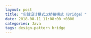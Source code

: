 ```yaml
---
layout: post
title: "实践设计模式之桥接模式（Bridge）"
date: 2018-08-11 11:08:00 +0800
categories: Java
tags: design-pattern bridge
---
```


